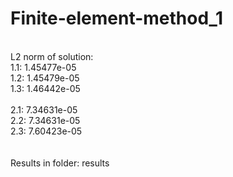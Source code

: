 # Finite-element-method_1
<br>
L2 norm of solution: <br>
1.1: 1.45477e-05 <br>
1.2: 1.45479e-05 <br>
1.3: 1.46442e-05 <br>
<br>
2.1: 7.34631e-05 <br>
2.2: 7.34631e-05 <br>
2.3: 7.60423e-05 <br>
<br>
<br>
Results in folder: results
